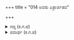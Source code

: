 +++
title = "014 ಅವರು ಪಿತ್ರಾರ್ಜಿತದ"

+++

<details><summary>ಗದ್ಯ (ಕ.ಗ.ಪ) </summary>

14. “ಅವರು ಪಿತ್ರಾರ್ಜಿತವಾದ ರಾಜ್ಯಕ್ಕ್ಠೆ ಪಾತ್ರರು. ನಿನ್ನಲ್ಲಿ ಅಸೂಯೆ ಹುಟ್ಟಿರುವುದು, ಅದರಿಂದ ನಿನ್ನ ಮನಸ್ಸು   
ಕವಲೊಡೆದಿರುವುದು, ಕೊಡಲಿಯ ಕಾವಿನಂತೆ ಆದ ನಿನ್ನ ದುಷ್ಟಬುದ್ಧಿ, ಕಲುಷಗೊಂಡಿರುವ ನಿನ್ನ ಭಾವನೆ ಈ ವಿವರಗಳನ್ನೆಲ್ಲ   
ಅವರೆತ್ತ ಬಲ್ಲರು ! ಶಿವ ಶಿವಾ ! ಅವರು ಲೋಕೈಕ ಮಾನ್ಯರು, ಅವರನ್ನು ಕೇಡಿಗೆ ಗುರಿಪಡಿಸಲು ಯತ್ನಿಸಿದ್ದೀಯಲ್ಲ ! ಹಾಗೆಲ್ಲ ಮಾಡಬೇಡ” ಎಂದ ಶಕುನಿ
</details>

<details><summary>ಪದಾರ್ಥ (ಕ.ಗ.ಪ) </summary>

ಕುಠಾರಬುದ್ಧಿ-ಕೊಡಲಿಯಂತಹ ದುಷ್ಟ ಬುದ್ಧಿ, ಅವಗಡಿಸು-ಹಿಯ್ಯಾಳಿಸು, ಅಂಗೈಸು-ಯತ್ನಿಸು
</details>
